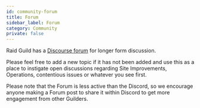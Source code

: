 ```yaml
---
id: community-forum
title: Forum
sidebar_label: Forum
category: Community
private: false
---
```


Raid Guild has a [Discourse forum](https://forum.daohaus.club/c/raid-guild/13) for longer form discussion.

Please feel free to add a new topic if it has not been added and use this as a place to instigate open discussions regarding Site Improvements, Operations, contentious issues or whatever you see first.

Please note that the Forum is less active than the Discord, so we encourage anyone making a Forum post to share it within Discord to get more engagement from other Guilders.
